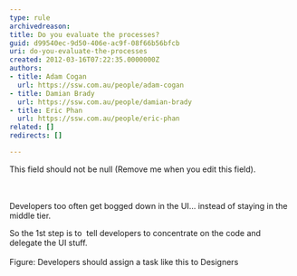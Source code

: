 ```yaml
---
type: rule
archivedreason: 
title: Do you evaluate the processes?
guid: d99540ec-9d50-406e-ac9f-08f66b56bfcb
uri: do-you-evaluate-the-processes
created: 2012-03-16T07:22:35.0000000Z
authors:
- title: Adam Cogan
  url: https://ssw.com.au/people/adam-cogan
- title: Damian Brady
  url: https://ssw.com.au/people/damian-brady
- title: Eric Phan
  url: https://ssw.com.au/people/eric-phan
related: []
redirects: []

---
```



This field should not be null (Remove me when you edit this field).
<br><excerpt class='endintro'></excerpt><br>
​ <div><span>Developers too often get bogged down in the UI… instead of staying in the middle tier.</span></div>
<div><span>So the 1st step is to &#160;tell developers to concentrate on the code and delegate the UI stuff.</span></div>
<div><span></span>&#160;<img class="ssw-rteStyle-ImageArea" src="/SoftwareDevelopment/RulestobetterArchitectureandCodeReview/PublishingImages/captureofcss.png" alt="" style="margin&#58;5px;" /><br><span class="ssw-rteStyle-FigureNormal">Figure&#58; Developers should assign a task like this to Designers</span></div>
<span class="ssw-rteStyle-FigureNormal" id="ms-rterangepaste-end"></span>


